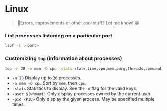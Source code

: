 # Linux

> 👋Errors, improvements or other cool stuff? Let me know! 😀


### List processes listening on a particular port

```bash
lsof -i :<port>
```


### Customizing `top` (information about processes)

```bash
top -n 20 -o mem -O cpu -stats state,time,cpu,mem,purg,threads,command,pid,pgrp,ppid
```

- `-n 20` Display up to `20` processes.
- `-o mem -O cpu` Sort by `mem`, then `cpu`.
- `-stats` Statistics to display. See the `-o` flag for the valid keys.
- `-user $(whoami)` Only display processes owned by the current user.
- `-pid <PID>` Only display the given process. May be specified multiple times.

